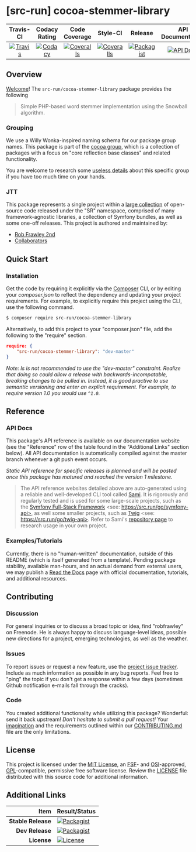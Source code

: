 
# [src-run] cocoa-stemmer-library

|       Travis-CI        |      Codacy Rating      |      Code Coverage      |        Style-CI         |         Release         |    API Documentation    |
|:----------------------:|:-----------------------:|:-----------------------:|:-----------------------:|:-----------------------:|:-----------------------:|
| [![Travis](https://src.run/cocoa-stemmer-library/travis.svg)](https://src.run/cocoa-stemmer-library/travis) | [![Codacy](https://src.run/cocoa-stemmer-library/codacy.svg)](https://src.run/cocoa-stemmer-library/codacy) | [![Coveralls](https://src.run/cocoa-stemmer-library/coveralls.svg)](https://src.run/cocoa-stemmer-library/coveralls) | [![Coveralls](https://src.run/cocoa-stemmer-library/styleci.svg)](https://src.run/cocoa-stemmer-library/styleci) | [![Packagist](https://src.run/cocoa-stemmer-library/packagist.svg)](https://src.run/cocoa-stemmer-library/packagist) | [![API Docs](https://src.run/cocoa-stemmer-library/api.svg)](https://src.run/cocoa-stemmer-library/api) |


## Overview

[Welcome](https://src.run/go/readme_welcome)!
The `src-run/cocoa-stemmer-library` package provides the following

> Simple PHP-based word stemmer implementation using the Snowball algorithm.

### Grouping

We use a Willy Wonka-inspired naming schema for our package group names. This package is part of the
[cocoa group](https://src.run/cocoa-stemmer-library/group), which is a collection of packages with a focus
on "core reflection base classes" and related functionality.

You are welcome to research some [useless details](https://src.run/cocoa-stemmer-library/group_explanation)
about this specific group if you have too much time on your hands.

### JTT

This package represents a single project within a [large collection](https://src.run/go/explore) of open-source code
released under the "SR" namespace, comprised of many framework-agnostic libraries, a collection of Symfony bundles, as
well as some one-off releases. This project is authored and maintained by:

- [Rob Frawley 2nd](https://src.run/rmf)
- [Collaborators](https://src.run/cocoa-stemmer-library/github_collaborators)


## Quick Start

### Installation

Get the code by requiring it explicitly via the [Composer](https://getcomposer.com) CLI, or by editing your
*composer.json* to reflect the dependency and updating your project requirements. For example, to explicitly require
this project using the CLI, use the following command.

```bash
$ composer require src-run/cocoa-stemmer-library
```

Alternatively, to add this project to your "composer.json" file, add the following to the "require" section.

```json
require: {
	"src-run/cocoa-stemmer-library": "dev-master"
}
```

*Note: Is is not recommended to use the "dev-master" constraint. Realize that doing so could allow a release with
backwards-incompatable, breaking changes to be pulled in. Instead, it is good practive to use semantic versioning and
enter an explicit requirement. For example, to require version 1.0 you would use `^1.0`.*


## Reference

### API Docs

This package's API reference is available on our documentation website (see the "Reference" row of the table found in
the "Additional Links" section below). All API documentation is automatically compiled against the master branch
whenever a git push event occurs.

*Static API reference for specific releases is planned and will be posted once this package has matured and reached
the version 1 milestone*.

> The API reference websites detailed above are auto-generated using a reliable and well-developed CLI tool called
> [Sami](https://src.run/go/sami). It is rigorously and regularly tested and is used for some large-scale projects, such
> as the [Symfony Full-Stack Framework](https://src.run/go/symfony) <see: https://src.run/go/symfony-api>, as well some
> smaller projects, such as [Twig](https://src.run/go/sami-twig) <see: https://src.run/go/twig-api>. Refer to Sami's
> [repository page](https://src.run/go/sami) to research usage in your own project.

### Examples/Tutorials

Currently, there is no "human-written" documentation, outside of this README (which is itself generated from a
template). Pending package stability, available man-hours, and an actual demand from external users, we may publish
a [Read the Docs](https://src.run/go/rtd) page with official documentation, tutorials, and additional resources.


## Contributing

### Discussion

For general inquiries or to discuss a broad topic or idea, find "robfrawley" on Freenode. He is always happy to
discuss language-level ideas, possible new directions for a project, emerging technologies, as well as the weather.

### Issues

To report issues or request a new feature, use the [project issue tracker](https://src.run/cocoa-stemmer-library/github_issues).
Include as much information as possible in any bug reports. Feel free to "ping" the topic if you don't get a response
within a few days (sometimes Github notification e-mails fall through the cracks).

### Code

You created additional functionality while utilizing this package? Wonderful: send it back upstream! *Don't hesitate to
submit a pull request!* Your [imagination](https://src.run/go/readme_imagination) and the requirements outlined within
our [CONTRIBUTING.md](https://src.run/cocoa-stemmer-library/contributing) file are the only limitations.


## License

This project is licensed under the [MIT License](https://src.run/go/mit), an [FSF](https://src.run/go/fsf)- and
[OSI](https://src.run/go/osi)-approved, [GPL](https://src.run/go/gpl)-compatible, permissive free software license.
Review the [LICENSE](https://src.run/cocoa-stemmer-library/license) file distributed with this source code for additional
information.


## Additional Links

| Item               | Result/Status                                                                                                      |
|-------------------:|:-------------------------------------------------------------------------------------------------------------------|
| __Stable Release__ | [![Packagist](https://src.run/cocoa-stemmer-library/packagist.svg)](https://src.run/cocoa-stemmer-library/packagist)     |
| __Dev Release__    | [![Packagist](https://src.run/cocoa-stemmer-library/packagist_pre.svg)](https://src.run/cocoa-stemmer-library/packagist) |
| __License__        | [![License](https://src.run/cocoa-stemmer-library/license.svg)](https://src.run/cocoa-stemmer-library/license)           |


